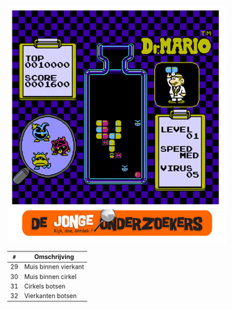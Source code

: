 ![Boek 8: botsen](Voorpagina8.png)

`#`|Omschrijving
---|---
29|Muis binnen vierkant
30|Muis binnen cirkel
31|Cirkels botsen
32|Vierkanten botsen